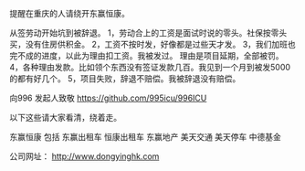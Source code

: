提醒在重庆的人请绕开东赢恒康。

从签劳动开始坑到被辞退。 
1，劳动合上的工资是面试时说的零头。社保按零头买，没有住房供积金。
2，工资不按时发，好像都是过些天才发。
3，我们加班也完不成的进度，以此为理由扣工资。我被发过。 理由是项目延期，全部被罚。
4，各种理由发款。比如领个东西没有签证发款几百。我见到一个月到被发5000的都有好几个。
5，项目失败，辞退不赔偿。我被辞退没有赔偿。

向996 发起人致敬 https://github.com/995icu/996ICU


以下这些请大家看清，绕着走。

东赢恒康  包括  东赢出租车   恒康出租车  东赢地产   美天交通  美天停车   中德基金

公司网址：
http://www.dongyinghk.com
